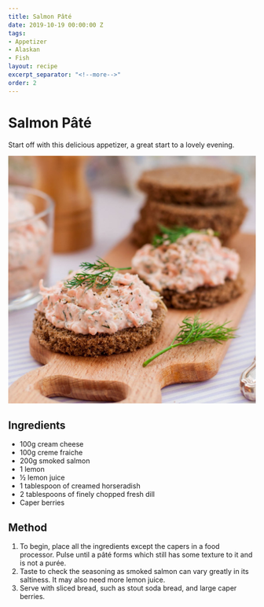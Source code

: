 ```yaml
---
title: Salmon Pâté
date: 2019-10-19 00:00:00 Z
tags:
- Appetizer
- Alaskan
- Fish
layout: recipe
excerpt_separator: "<!--more-->"
order: 2
---
```


# Salmon Pâté

Start off with this delicious appetizer, a great start to a lovely evening.

<!--more-->

[![Salmon Pâté](/_uploads/salmonpate.jpg)](/_uploads/salmonpate.jpg)

## Ingredients

- 100g cream cheese
- 100g creme fraiche
- 200g smoked salmon
- 1 lemon
- &#189; lemon juice
- 1 tablespoon of creamed horseradish
- 2 tablespoons of finely chopped fresh dill
- Caper berries



## Method

1. To begin, place all the ingredients except the capers in a food processor. Pulse until a pâté forms which still has some texture to it and is not a purée.
2. Taste to check the seasoning as smoked salmon can vary greatly in its saltiness. It may also need more lemon juice.
3. Serve with sliced bread, such as stout soda bread, and large caper berries.
